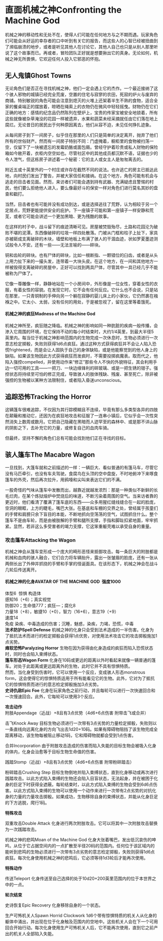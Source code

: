# 直面机械之神Confronting the Machine God 

机械之神的移动性和无处不在，使得人们可能在任何地方与之不期而遇。玩家角色们可能会从好运的幸存者的口中听到有关它的报告，而这些人的心智已经被扭曲到了濒临崩溃的地步，或者是听见其他人在讨论它，其他人自己也只是从别人那里听说了这个故事而已。再或者，冒险团队正好就是想要揪出它的真身。无论如何，机械之神无所畏惧，它欢迎任何人投入它邪恶的怀抱。  

## 无人鬼镇Ghost Towns 

无论角色们是否正在寻找机械之神，他们一定会遇上它的杰作。一个最近接纳了这个骇人邪物的城镇已经完全荒废，空置的住宅与寂寥的农田，死寂的炉火与废弃的商铺。特别敏锐的角色可能会注意到熄灭的火堆上还架着半生不熟的食物，适合全家的餐桌端正的摆放着，晾晒在绳索上的衣物仍在微风中轻轻摇曳。财物仍在它们正确的地方：感情的纪念品仍然陈列在壁炉上，宝贵的传家宝被安全地锁着，所有这些就像被杂草淹没的花园一样被遗弃，水果和蔬菜未经采摘就任由它们落在地上腐烂。无论昔日的居民出于何种原因离去，他们从容不迫，未见任何挣扎迹象。

从每间房子到下一间房子，似乎住在那里的人们只是简单的决定离开，抛弃了他们所有的世俗财产。然而有一间房子特别不同：门虚掩着，橱柜里的食物被扫荡一空，仅留下了一块被遗忘的发霉奶酪或面包屑。曾经守护着珍贵或私人财物的保险箱如今敞开着，衣柜内空空如也。尽管社区中的其他成员都沉默不语，证据也少的令人泄气，但这栋房子讲述着一个秘密：它的主人或女主人是匆匆离去的。

附近五或十英里外的一个村庄或许存在截然不同的说法。也许逃亡的房主已抵达此地，向村民们发出了警告，并被大家信任和接纳。在这个地方，角色可能有机会与逃走的目击者见面。然而，来访者们可能会遇到持有武器、充满疑虑且警惕的村民，他们要么拒绝他人进入，要么像最好斗的保安一样对角色们进行莫名其妙的盘查和戳打。

当然，目击者也有可能并没有成功到达，或是选择逃往了荒野，认为相较于另一个定居点，荒野更能提供安全的庇护。下一座镇子可能和第一座镇子一样安静和荒芜，或者它可能会讲述一个更加黑暗、更为残酷的故事。

在这样的村子中，战斗留下的痕迹清晰可见。房屋被焚毁殆尽，土路和花园沦为破败不堪的泥潭。东西像破碎的垃圾一样四处散落。门被从门框和柱子上扯下，家具亦被砸成支离破碎的木块，墙壁和地板上布满了骇人的干涸血迹，状如罗夏墨迹测试般令人不安。还有一些——无法言喻的——碎块。

铜和齿轮的碎块。也有尸体的碎块，比如一根断指、一颗错位的臼齿，或者是从头上用力扯下来的一撮头发，连带着一大块头皮。在这个地方，在一间和其他地方一样被毁得支离破碎的房屋中，正好可以找到两具尸体，尽管其中一具已经几乎不能被称为尸体了。

它像一尊雕像一样，静静地站在一个小房间中，外形像是一位女性，穿着女性的衣服，有着女性的容貌。在发现它时，它不会有任何反应。它什么也不会说，只是站在那里，一只青铜制的手伸向另一个躺在寂静的婴儿床上的小家伙，它仍然裹在襁褓之中。它太小、太弱，没有任何的用处，于是被忽视了，留在这里等着饿死。

#### 机械之神的疯狂Madness of the Machine God 

机械之神所至，疯狂随之降临。机械之神的影响如同一种肮脏的疾病一般传播，会渗入它周围的环境，在它保持不动的每小时结束时，大约1/4英里，到最大半径5英里内。每当位于机械之神影响范围内的生物完成一次休息时，生物必须进行一次意志检定掷骰，失败则获得1d6点疯狂。通过这种方式获得疯狂并不会让人陷入恐慌frightened，而是会让人固执于自己的身体缺陷，或是他能察觉到的他人身上的缺陷。如果该生物因此方式获得疯狂而发疯时，不需要投掷疯魔表。取而代之，他陷入强控compelled，并使用动作来“修正”那些令人不快的外貌特征，其会利用手边一切可用的工具——一把刀、一块边缘锋利的碎玻璃、或是一把生锈的钳子。强控状态将持续至可怕的修正完成，导致骇人的肢体残缺、残废、甚至死亡，除非被强控的生物被以某种方法限制住，或者陷入昏迷unconscious。  

## 追踪恐怖Tracking the Horror 

这辆篷车很难追踪，不仅因为其行踪模糊且不连续，毕竟有那么多类型各异的四肢在颠簸和推动它，还因为在疯狂地攻击和征服了一连串小镇后，它似乎会一次性突然消失上数周或数月。它把自己隐藏在黑暗而人迹罕至的森林中、或是那不详山脉的阴影之下，去补充它的力量，或修复自己的血肉车骑。

但最终，坚持不懈的角色们总有可能会找到他们正在寻找的目标。

## 骇人篷车The Macabre Wagon 

一旦找到，大篷车就和之前描述的一样：一辆巨大、看似普通的有篷马车，尽管它没有马匹牵引，也没有车夫驾驶。食腐鸟在头顶的空中盘旋，不时地俯冲下来啄食篷车的外壳，然后再次拉升，用鸦嚎和尖叫来表达它们的不满。  

一股奇怪的气味从篷车中发散而出，越靠近就越发浓烈：那是一种类似不新鲜的长毛烂肉，在某个炼狱熔炉中焚烧后的味道，不断污染着周围的空气。当来访者靠的更近时，他们看清了覆满了篷车底的东西——众多用猩红缝线缝合在一起的脸庞，空洞的眼眶，上方的睫毛，嘴巴大张。在基底和车棚的交界之处，曾经属于孩童们的手臂和肩膀只余下盲目的本能，不断地抓向空荡荡的空气，试图抓住什么。整个篷车不是由车轮，而是由被肢解的手臂和腿所支撑，手指和脚趾扣紧地面，牢牢抓紧。显然，若非这么多受害者的竭力支撑，它这笨重躯壳难以承受自身的重量。

### 攻击篷车Attacking the Wagon 

机械之神会从篷车变形成一个庞大的畸形恶怪来抵御攻击。每一条巨大的附肢都是机械和血肉的骇人融合，它们合力将车辆抬升，露出一张皱眉的脸庞，还有一张从两侧长出了外伸并抓挠的手臂和手掌的怪诞面具。在该形态下，机械之神会在战斗几轮后传送离开。

#### 机械之神的化身AVATAR OF THE MACHINE GOD  强度1000 

体型6  惊惧 构造体  
感知16（+6）；真实视觉  
防御20；生命值777；疯狂—；腐化8  
力量18（+8），敏捷10（+0），智力（16+6），意志19（+9）  
速度14  
免疫 染疾、中毒造成的伤害；沉睡，魅惑，染疾，力竭，恐慌，中毒  
**法术防护Spell Defense**
机械之神的化身只会受到法术造成的一半伤害。化身为了抵抗法术而进行的检定掷骰会获得1点优势，对使用法术攻击它的攻击掷骰施加1点劣势。  
**瘫软恐怖Paralyzing Horror**
生物在因为获得由化身造成的疯狂而陷入恐慌状态时，同时也会陷入束缚状态。  
**篷车形态Wagon Form**
化身在10码或更远的距离以外时看起来就像一辆普通的篷车。对处于此距离或更远距离外的生物，此时它并不具有惊惧特质。  
然而，当化身受到伤害时，它可以使用一个反应，变成骇人形态monstrous
form，这会使得它的惊惧特质适用于所有能看见它的生物。此外，它对为了抵抗它的惊惧特质而进行的意志检定掷骰施加3点劣势。  
**史诗仇敌Epic Foe**
化身在玩家角色之前行动，并且每轮可以进行一次快速回合和一次慢速回合。此外，它每轮可以使用3个反应。  

**攻击动作**                                                             
附肢Appendage（近战）+8且有3点优势（4d6+6点伤害 附带击飞或合并）  

击飞Knock Away
目标生物必须进行一次带有3点劣势的力量检定掷骰，失败则以一条直线向远离化身的方向飞出去1d20+10码。如果有障碍物阻挡了该生物完成全距离移动，该生物每被阻止移动1码，它和障碍物就都会受到1点伤害。  

合并Incorporation
由于附肢攻击造成的伤害而陷入失能的目标生物会被吸入化身的体内，化身会治愈等于目标生物生命值的伤害。  

践踏Stomp（近战）+8且有3点优势（4d6+6点伤害 附带粉碎踏击）  

粉碎踏击Crushing Step
目标生物倒地并陷入束缚状态，直到化身移动或再次进行践踏攻击。以此方式陷入束缚的生物还会陷入目盲状态，无法起身，并在被困于化身的巨足下时获得全遮蔽。每轮结束时，以此方式陷入束缚的生物会受到6d6点伤害。以此方式陷入束缚的生物可以使用一个动作来进行一次带有2点劣势的对抗化身的力量的力量攻击掷骰。如果成功，生物移除自身的束缚状态，并能从化身巨足的下方逃脱，爬行1码。  

**特殊攻击**                                                             

双重攻击Double Attack
化身进行两次附肢攻击。它可以将其中一次附肢攻击替换为一次践踏攻击。  

机械之神的悲鸣Moan of the Machine God
化身大张着嘴巴，发出低沉哀伤的呻吟。从位于它占据空间内的一点扩散至半径20码的范围内。任何位于该区域内的能听到悲鸣的生物必须进行一次带有3点劣势的意志检定掷骰，失败则获得1d6点疯狂。每次化身使用机械之神的悲鸣后，它必须等待1d3轮后才能再次使用。  

**特殊动作**                                                             

传送Teleport
化身传送至自己选择的处于10d20+200英里范围内的位于本世界之中的一点。  

**轮次结束**                                               

史诗恢复Epic Recovery 化身移除自身的一个状态。  

生产可怖机关人Spawn Horrid Clockwork
1d6个带有惊惧特质的机关人从化身的躯体中涌出，并出现在位于化身触及范围内的空地中。这些机关人会在下一个可用回合开始行动。每次化身使用生产可怖机关人后，它不能再次使用，直到它之前产出的机关人全部陷入失能。
